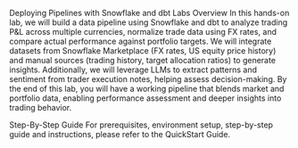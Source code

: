 Deploying Pipelines with Snowflake and dbt Labs
Overview
In this hands-on lab, we will build a data pipeline using Snowflake and dbt to analyze trading P&L across multiple currencies, normalize trade data using FX rates, and compare actual performance against portfolio targets. We will integrate datasets from Snowflake Marketplace (FX rates, US equity price history) and manual sources (trading history, target allocation ratios) to generate insights. Additionally, we will leverage LLMs to extract patterns and sentiment from trader execution notes, helping assess decision-making. By the end of this lab, you will have a working pipeline that blends market and portfolio data, enabling performance assessment and deeper insights into trading behavior.

Step-By-Step Guide
For prerequisites, environment setup, step-by-step guide and instructions, please refer to the QuickStart Guide.
